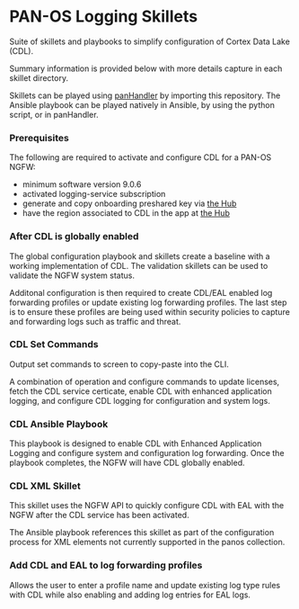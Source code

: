 # PAN-OS Logging Skillets

Suite of skillets and playbooks to simplify configuration of Cortex Data Lake (CDL).

Summary information is provided below with more details capture in each skillet directory.

Skillets can be played using 
[panHandler](https://live.paloaltonetworks.com/t5/skillet-tools/install-and-get-started-with-panhandler/ta-p/307916)
 by importing this repository. The Ansible playbook can be played natively in Ansible,
 by using the python script, or in panHandler.
 

### Prerequisites

The following are required to activate and configure CDL for a PAN-OS NGFW:

   * minimum software version 9.0.6
   * activated logging-service subscription
   * generate and copy onboarding preshared key via [the Hub](https://apps.paloaltonetworks.com/apps)
   * have the region associated to CDL in the app at [the Hub](https://apps.paloaltonetworks.com/apps)


### After CDL is globally enabled

The global configuration playbook and skillets create a baseline with a working implementation
of CDL. The validation skillets can be used to validate the NGFW system status.

Additonal configuration is then required to create CDL/EAL enabled log forwarding profiles
or update existing log forwarding profiles. The last step is to ensure these profiles
are being used within security policies to capture and forwarding logs such as traffic
and threat.
    
### CDL Set Commands

Output set commands to screen to copy-paste into the CLI.

A combination of operation and configure commands to update licenses,
fetch the CDL service certicate, enable CDL with enhanced application logging,
and configure CDL logging for configuration and system logs.

### CDL Ansible Playbook

This playbook is designed to enable CDL with Enhanced Application Logging and
configure system and configuration log forwarding. Once the playbook completes,
the NGFW will have CDL globally enabled.

### CDL XML Skillet

This skillet uses the NGFW API to quickly configure CDL with EAL with the NGFW
after the CDL service has been activated.

The Ansible playbook references this skillet as part of the configuration process
for XML elements not currently supported in the panos collection.

### Add CDL and EAL to log forwarding profiles

Allows the user to enter a profile name and update existing log type rules with
CDL while also enabling and adding log entries for EAL logs.

